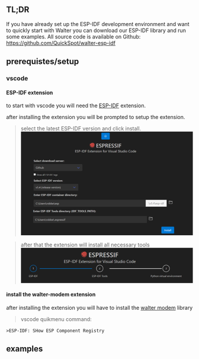 ## TL;DR

If you have already set up the ESP-IDF development environment and want to
quickly start with Walter you can download our ESP-IDF library and run some
examples. All source code is available on Github: 
https://github.com/QuickSpot/walter-esp-idf

## prerequistes/setup
### vscode
#### ESP-IDF extension

to start with vscode you will need the 
[ESP-IDF](https://marketplace.visualstudio.com/items?itemName=espressif.esp-idf-extension) extension.

after installing the extension you will be prompted to setup the extension.

>select the latest ESP-IDF version and click install.
![esp-idf-setup](img/esp-idf-setup.png)

> after that the extension will install all necessary tools
![esp-idf-install](img/esp-idf-install.png)

#### install the walter-modem extension
after installing the extension you will have to install the [walter modem](https://components.espressif.com/components/dptechnics/walter-modem/) library

>vscode quikmenu command:
```
>ESP-IDF: SHow ESP Component Registry
```
## examples